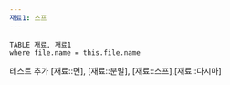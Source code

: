 ```yaml
---
재료1: 스프
---
```

```dataview
TABLE 재료, 재료1
where file.name = this.file.name
```


테스트 추가 [재료::면], [재료::분말], [재료::스프],[재료::다시마]

